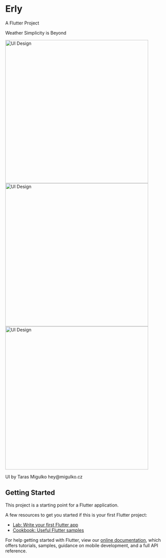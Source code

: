 # Erly

A Flutter Project

Weather Simplicity is Beyond
<p float="left">
<img src= "https://cdn.dribbble.com/users/1998175/screenshots/6609092/attachments/1412569/1_.png" alt = "UI Design" width=450 height=450/>
<img src= "https://cdn.dribbble.com/users/1998175/screenshots/6609092/attachments/1412568/2.png" alt = "UI Design" width=450 height=450/>
<img src= "https://cdn.dribbble.com/users/1998175/screenshots/6609092/attachments/1412567/3.png" alt = "UI Design" width=450 height=450/>
</p>
UI by Taras Migulko hey@migulko.cz


## Getting Started

This project is a starting point for a Flutter application.

A few resources to get you started if this is your first Flutter project:

- [Lab: Write your first Flutter app](https://flutter.dev/docs/get-started/codelab)
- [Cookbook: Useful Flutter samples](https://flutter.dev/docs/cookbook)

For help getting started with Flutter, view our
[online documentation](https://flutter.dev/docs), which offers tutorials,
samples, guidance on mobile development, and a full API reference.
